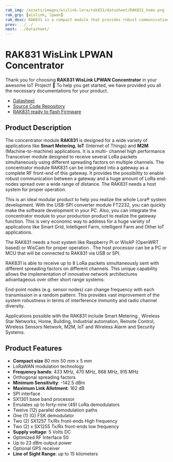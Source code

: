 ```yaml
---
rak_img: /assets/images/wislink-lora/rak831/datasheet/RAK831_home.png
rak_grp: [wislink, lpwan]
rak_desc: RAK831 is a compact module that provides robust communication between an LPWAN gateway and several LPWAN end-nodes in a wide area. It needs a host system like Raspberry Pi or WisAP (OpenWRT based) or WisCam for proper operation. The host processor can be a PC or MCU that will be connected to RAK831 via USB or SPI. Hence, RAK831 has a wide variety of applications like Smart Metering, IoT, and Machine-to-Machine (M2M
prev: ../../
next: ../Datasheet/
---
```


# RAK831 WisLink LPWAN Concentrator
Thank you for choosing **RAK831 WisLink LPWAN Concentrator** in your awesome IoT Project! 🎉 To help you get started, we have provided you all the necessary documentations for your product.

* [Datasheet](../Datasheet/)
* [Source Code Repository](https://github.com/RAKWireless/rak_common_for_gateway)
* [RAK831 ready to flash Firmware](https://downloads.rakwireless.com/LoRa/RAK2245-Pi-HAT/Firmware/RAK2245_Latest_Firmware.zip)
<!-- <rk-img
  src="/assets/images/wislink-lora/rak831/datasheet/rak831-overview.png"
  width="50%"
  caption="RAK831 LPWAN Gateway"
/> -->

## Product Description

The concentrator module **RAK831** is designed for a wide variety of applications like **Smart Metering**, **IoT** (Internet of Things) and **M2M** (Machine-to-machine) applications. It is a multi- channel high performance Transceiver module designed to receive several LoRa packets simultaneously using different spreading factors on multiple channels. The concentrator module RAK831 can be integrated into a gateway as a complete RF front-end of this gateway. It provides the possibility to enable robust communication between a gateway and a huge amount of LoRa end-nodes spread over a wide range of distance. The RAK831 needs a host system for proper operation.

This is an ideal modular product to help you realize the whole Lora® system development. With the USB-SPI converter module FT2232, you can quickly make the software development in your PC. Also, you can integrate the concentrator module to your production product to realize the gateway function. This is very economic way to address for a huge variety of applications like Smart Grid, Intelligent Farm, intelligent Farm and Other IoT applications.

The RAK831 needs a host system like Raspberry Pi or WisAP (OpenWRT based) or WisCam for proper operation . The host processor can be a PC or MCU that will be connected to RAK831 via USB or SPI.

RAK831 is able to receive up to 8 LoRa packets simultaneously sent with different spreading factors on different channels. This unique capability allows the implementation of innovative network architectures advantageous over other short range systems:

End-point nodes (e.g. sensor nodes) can change frequency with each transmission in a random pattern. This provides vast improvement of the system robustness in terms of interference immunity and radio channel diversity.

Applications possible with the RAK831 include Smart Metering , Wireless Star Networks, Home, Building, Industrial automation, Remote Control, Wireless Sensors Network, M2M, IoT and Wireless Alarm and Security Systems.

<!-- <rk-btn
  src="../Quickstart/"
  label="Get Started with RAK831 WisLink LPWAN Concentrator"
/> -->

## Product Features

- **Compact size** 80 mm 50 mm x 5 mm
- LoRaWAN modulation technology
- **Frequency bands**: 433 MHz, 470 MHz, 868 MHz, 915 MHz
- Orthogonal spreading factors
- **Minimum Sensitivity**: -142.5 dBm
- **Maximum Link Allotment**: 162 dB
- SPI interface
- SX1301 base band processor
- Emulates up to forty-nine (49) LoRa demodulators
- Twelve (12) parallel demodulation paths
- One (1) (G) FSK demodulator
- Two (2) SX1257 Tx/Rx front-ends High frequency
- Two (2) x SX1255 Tx/Rx front-ends low frequency
- **Supply voltage**: 5 Volts DC
- Optimized RF Interface 50
- Up to 23 dBm output power
- Optional GPS receiver
- **Line of Sight Range**: up to 15 kilometers

